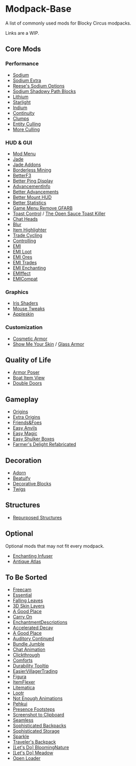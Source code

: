 # Modpack-Base
A list of commonly used mods for Blocky Circus modpacks.

Links are a WIP.

## Core Mods
### Performance
- [Sodium]()
- [Sodium Extra]()
- [Reese's Sodium Options]()
- [Sodium Shadowy Path Blocks]()
- [Lithium]()
- [Starlight]()
- [Indium]()
- [Continuity]()
- [Clumps]()
- [Entity Culling]()
- [More Culling]()

### HUD & GUI
- [Mod Menu]()
- [Jade]()
- [Jade Addons]()
- [Borderless Mining]()
- [BetterF3]()
- [Better Ping Display]()
- [AdvancementInfo]()
- [Better Advancements]()
- [Better Mount HUD]()
- [Better Statistics]()
- [Game Menu Remove GFARB]()
- [Toast Control]() / [The Open Sauce Toast Killer]()
- [Chat Heads]()
- [Blur]()
- [Item Highlighter]()
- [Trade Cycling]()
- [Controlling]()
- [EMI]()
- [EMI Loot]()
- [EMI Ores]()
- [EMI Trades]()
- [EMI Enchanting]()
- [EMIffect]()
- [EMICompat]()

### Graphics
- [Iris Shaders]()
- [Mouse Tweaks]()
- [Appleskin]()

### Customization
- [Cosmetic Armor]()
- [Show Me Your Skin]() / [Glass Armor]()

## Quality of Life
- [Armor Poser](https://modrinth.com/mod/armor-poser)
- [Boat Item View]()
- [Double Doors]()

## Gameplay
- [Origins]()
- [Extra Origins]()
- [Friends&Foes]()
- [Easy Anvils]()
- [Easy Magic]()
- [Easy Shulker Boxes]()
- [Farmer's Delight Refabricated]()

## Decoration
- [Adorn]()
- [Beatuify]()
- [Decorative Blocks]()
- [Twigs]()

## Structures
- [Repurposed Structures]()

## Optional
Optional mods that may not fit every modpack.
- [Enchanting Infuser]()
- [Antique Atlas](https://modrinth.com/mod/antique-atlas)

## To Be Sorted
- [Freecam]()
- [Essential]()
- [Falling Leaves]()
- [3D Skin Layers]()
- [A Good Place]()
- [Carry On]()
- [EnchantmentDescriptions]()
- [Accelerated Decay]()
- [A Good Place]()
- [Auditory Continued]()
- [Bundle Jumble]()
- [Chat Animation]()
- [Clickthrough]()
- [Comforts]()
- [Durability Tooltip]()
- [EasierVillagerTrading]()
- [Figura]()
- [ItemFlexer]()
- [Litematica]()
- [Lootr]()
- [Not Enough Animations]()
- [Pehkui]()
- [Presence Footsteps]()
- [Screenshot to Clipboard]()
- [Seamless]()
- [Sophisticated Backpacks]()
- [Sophisticated Storage]()
- [Sparkle]()
- [Traveler's Backpack]()
- [[Let's Do] BloomingNature]()
- [[Let's Do] Meadow]()
- [Open Loader]()